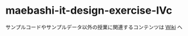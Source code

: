 # maebashi-it-design-exercise-IVc

サンプルコードやサンプルデータ以外の授業に関連するコンテンツは [Wiki](https://github.com/h4us/maebashi-it-design-exercise-IVc/wiki) へ
